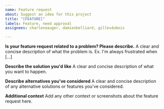 ```yaml
---
name: Feature request
about: Suggest an idea for this project
title: "[FEATURE]"
labels: Feature, need approval
assignees: charleneauger, damienbelliard, gillesdubois

---
```


**Is your feature request related to a problem? Please describe.**
A clear and concise description of what the problem is. Ex. I'm always frustrated when [...]

**Describe the solution you'd like**
A clear and concise description of what you want to happen.

**Describe alternatives you've considered**
A clear and concise description of any alternative solutions or features you've considered.

**Additional context**
Add any other context or screenshots about the feature request here.
